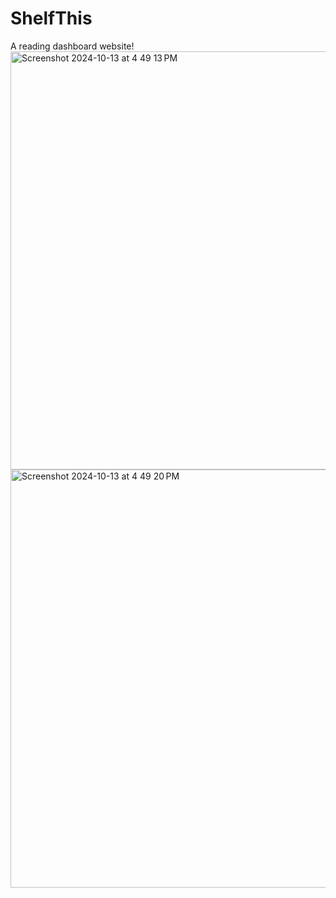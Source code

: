 # ShelfThis
A reading dashboard website!
<br>
<img width="669" alt="Screenshot 2024-10-13 at 4 49 13 PM" src="https://github.com/user-attachments/assets/85f2a3bc-0621-437c-852f-1c8f152ca2eb">
<img width="669" alt="Screenshot 2024-10-13 at 4 49 20 PM" src="https://github.com/user-attachments/assets/4c5f6b2d-9c48-4658-81e5-e20d4861df3e">
